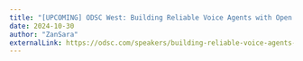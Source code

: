 ```yaml
---
title: "[UPCOMING] ODSC West: Building Reliable Voice Agents with Open Source tools"
date: 2024-10-30
author: "ZanSara"
externalLink: https://odsc.com/speakers/building-reliable-voice-agents-with-open-source-tools-2/
---
```

